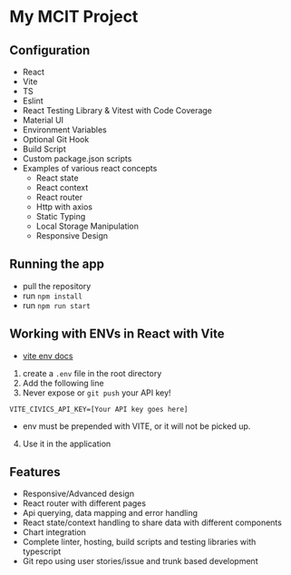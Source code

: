 # My MCIT Project

## Configuration 
- React 
- Vite 
- TS
- Eslint
- React Testing Library & Vitest with Code Coverage
- Material UI
- Environment Variables
- Optional Git Hook
- Build Script
- Custom package.json scripts
- Examples of various react concepts
  - React state
  - React context
  - React router
  - Http with axios
  - Static Typing
  - Local Storage Manipulation
  - Responsive Design 



## Running the app

- pull the repository
- run `npm install`
- run `npm run start`

## Working with ENVs in React with Vite

- [vite env docs](https://vitejs.dev/guide/env-and-mode.html)

1. create a `.env` file in the root directory
2. Add the following line
3. Never expose or `git push` your API key!

```
VITE_CIVICS_API_KEY=[Your API key goes here]
```

- env must be prepended with VITE, or it will not be picked up.

4. Use it in the application


## Features ##
- Responsive/Advanced design
- React router with different pages
- Api querying, data mapping and error handling
- React state/context handling to share data with different components
- Chart integration
- Complete linter, hosting, build scripts and testing libraries with typescript
- Git repo using user stories/issue and trunk based development
